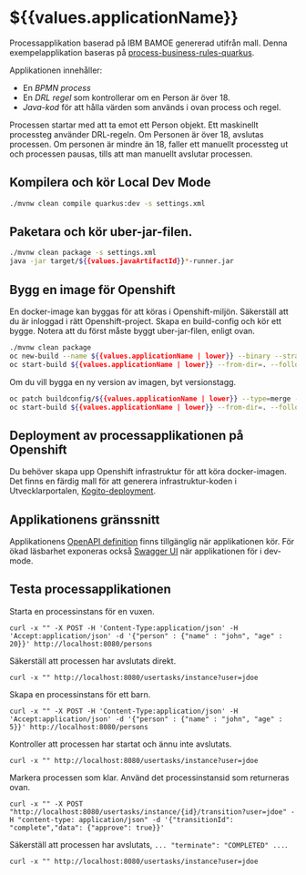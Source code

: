 # ${{values.applicationName}}
Processapplikation baserad på IBM BAMOE genererad utifrån mall. Denna exempelapplikation baseras på [process-business-rules-quarkus](https://github.com/apache/incubator-kie-kogito-examples/tree/main/kogito-quarkus-examples/process-business-rules-quarkus).  
  
Applikationen innehåller:
* En *BPMN process*
* En *DRL regel* som kontrollerar om en Person är över 18.
* *Java-kod* för att hålla värden som används i ovan process och regel.

Processen startar med att ta emot ett Person objekt. Ett maskinellt processteg använder DRL-regeln. Om Personen är över 18, avslutas processen. Om personen är mindre än 18, faller ett manuellt processteg ut och processen pausas, tills att man manuellt avslutar processen.

## Kompilera och kör Local Dev Mode
```sh
./mvnw clean compile quarkus:dev -s settings.xml
```

## Paketara och kör uber-jar-filen.
```sh
./mvnw clean package -s settings.xml
java -jar target/${{values.javaArtifactId}}*-runner.jar
```

## Bygg en image för Openshift

En docker-image kan byggas för att köras i Openshift-miljön. Säkerställ att du är inloggad i rätt Openshift-project. Skapa en build-config och kör ett bygge. Notera att du först måste byggt uber-jar-filen, enligt ovan.

```sh
./mvnw clean package
oc new-build --name ${{values.applicationName | lower}} --binary --strategy docker --to ${{values.applicationName | lower}}:v1
oc start-build ${{values.applicationName | lower}} --from-dir=. --follow
```
  
Om du vill bygga en ny version av imagen, byt versionstagg.
```sh
oc patch buildconfig/${{values.applicationName | lower}} --type=merge --patch '{"spec":{"output":{"to":{"name":"${{values.applicationName | lower}}:v2"}}}}'
oc start-build ${{values.applicationName | lower}} --from-dir=. --follow
```

## Deployment av processapplikationen på Openshift
Du behöver skapa upp Openshift infrastruktur för att köra docker-imagen. Det finns en färdig mall för att generera infrastruktur-koden i Utvecklarportalen, 
[Kogito-deployment](${{values.infrastructureTemplate}}).
  
## Applikationens gränssnitt
Applikationens [OpenAPI definition](http://localhost:8080/q/openapi?format=json) finns tillgänglig när applikationen kör. För ökad läsbarhet exponeras också 
[Swagger UI](http://localhost:8080/q/swagger-ui/) när applikationen för i dev-mode.

## Testa processapplikationen

Starta en processinstans för en vuxen.
```
curl -x "" -X POST -H 'Content-Type:application/json' -H 'Accept:application/json' -d '{"person" : {"name" : "john", "age" : 20}}' http://localhost:8080/persons
```

Säkerställ att processen har avslutats direkt.
```
curl -x "" http://localhost:8080/usertasks/instance?user=jdoe
```

Skapa en processinstans för ett barn.
```
curl -x "" -X POST -H 'Content-Type:application/json' -H 'Accept:application/json' -d '{"person" : {"name" : "john", "age" : 5}}' http://localhost:8080/persons
```

Kontroller att processen har startat och ännu inte avslutats.
```
curl -x "" http://localhost:8080/usertasks/instance?user=jdoe
```

Markera processen som klar. Använd det processinstansid som returneras ovan.
```
curl -x "" -X POST "http://localhost:8080/usertasks/instance/{id}/transition?user=jdoe" -H "content-type: application/json" -d '{"transitionId": "complete","data": {"approve": true}}'
```

Säkerställ att processen har avslutats, `... "terminate": "COMPLETED" ...`.
```
curl -x "" http://localhost:8080/usertasks/instance?user=jdoe
```